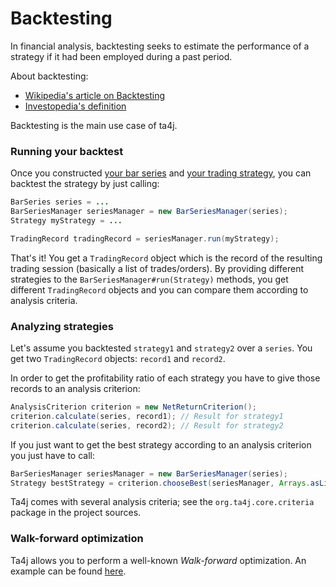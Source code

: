 # Backtesting

In financial analysis, backtesting seeks to estimate the performance of a strategy if it had been employed during a past period.

About backtesting:

  * [Wikipedia's article on Backtesting](http://en.wikipedia.org/wiki/Backtesting)
  * [Investopedia's definition](http://www.investopedia.com/terms/b/backtesting.asp)

Backtesting is the main use case of ta4j.

### Running your backtest

Once you constructed [your bar series](Bar-series-and-bars.md) and [your trading strategy](Trading-strategies.md), you can backtest the strategy by just calling:

```java
BarSeries series = ...
BarSeriesManager seriesManager = new BarSeriesManager(series);
Strategy myStrategy = ...

TradingRecord tradingRecord = seriesManager.run(myStrategy);
```

That's it! You get a `TradingRecord` object which is the record of the resulting trading session (basically a list of trades/orders).
By providing different strategies to the `BarSeriesManager#run(Strategy)` methods, you get different `TradingRecord` objects and you can compare them according to analysis criteria.

### Analyzing strategies

Let's assume you backtested `strategy1` and `strategy2` over a `series`. You get two `TradingRecord` objects: `record1` and `record2`.

In order to get the profitability ratio of each strategy you have to give those records to an analysis criterion:

```java
AnalysisCriterion criterion = new NetReturnCriterion();
criterion.calculate(series, record1); // Result for strategy1
criterion.calculate(series, record2); // Result for strategy2
```

If you just want to get the best strategy according to an analysis criterion you just have to call:

```java
BarSeriesManager seriesManager = new BarSeriesManager(series);
Strategy bestStrategy = criterion.chooseBest(seriesManager, Arrays.asList(strategy1, strategy2));
```

Ta4j comes with several analysis criteria; see the `org.ta4j.core.criteria` package in the project sources.
### Walk-forward optimization

Ta4j allows you to perform a well-known *Walk-forward* optimization. An example can be found [here](Usage-examples.md).
